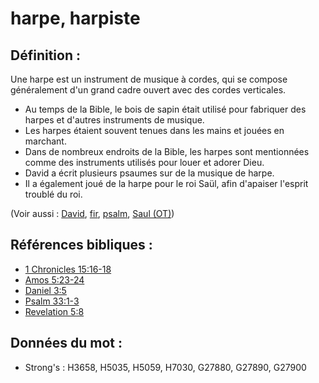 # harpe, harpiste

## Définition :

Une harpe est un instrument de musique à cordes, qui se compose généralement d'un grand cadre ouvert avec des cordes verticales.

* Au temps de la Bible, le bois de sapin était utilisé pour fabriquer des harpes et d'autres instruments de musique.
* Les harpes étaient souvent tenues dans les mains et jouées en marchant.
* Dans de nombreux endroits de la Bible, les harpes sont mentionnées comme des instruments utilisés pour louer et adorer Dieu.
* David a écrit plusieurs psaumes sur de la musique de harpe.
* Il a également joué de la harpe pour le roi Saül, afin d'apaiser l'esprit troublé du roi.

(Voir aussi : [David](../names/david.md), [fir](../other/fir.md), [psalm](../kt/psalm.md), [Saul (OT)](../names/saul.md))

## Références bibliques :

* [1 Chronicles 15:16-18](rc://en/tn/help/1ch/15/16)
* [Amos 5:23-24](rc://en/tn/help/amo/05/23)
* [Daniel 3:5](rc://en/tn/help/dan/03/05)
* [Psalm 33:1-3](rc://en/tn/help/psa/033/001)
* [Revelation 5:8](rc://en/tn/help/rev/05/08)

## Données du mot :

* Strong's : H3658, H5035, H5059, H7030, G27880, G27890, G27900
